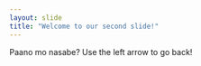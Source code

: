 ```yaml
---
layout: slide
title: "Welcome to our second slide!"
---
```

Paano mo nasabe?
Use the left arrow to go back!

